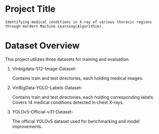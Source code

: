   # Project Title
    Identifying medical conditions in X-ray of various thoracic regions through mordern Machine Learning(Algorithim).
  # Dataset Overview
 This project utilizes three datasets for training and evaluation:
 1. Vinbigdata-512-Image-Dataset-
    
     Contains train and test directories, each holding medical images.
 3. VinBigData-YOLO-Labels-Dataset-
    
     Contains train and test directories, each holding corresponding labels.
     Covers 14 medical conditions detected in chest X-rays.
 4. YOLOv5-Official-v31-Dataset-
    
     The official YOLOv5 dataset used for benchmarking and model improvements.
